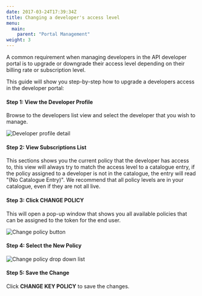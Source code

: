 ```yaml
---
date: 2017-03-24T17:39:34Z
title: Changing a developer's access level
menu:
  main:
    parent: "Portal Management"
weight: 3 
---
```


A common requirement when managing developers in the API developer portal is to upgrade or downgrade their access level depending on their billing rate or subscription level.

This guide will show you step-by-step how to upgrade a developers access in the developer portal:

#### Step 1: View the Developer Profile

Browse to the developers list view and select the developer that you wish to manage.

![Developer profile detail][1]

#### Step 2: View Subscriptions List

This sections shows you the current policy that the developer has access to, this view will always try to match the access level to a catalogue entry, if the policy assigned to a developer is not in the catalogue, the entry will read "(No Catalogue Entry)". We recommend that all policy levels are in your catalogue, even if they are not all live.

#### Step 3: Click CHANGE POLICY

This will open a pop-up window that shows you all available policies that can be assigned to the token for the end user.

![Change policy button][2]

#### Step 4: Select the New Policy

![Change policy drop down list][3]

#### Step 5: Save the Change

Click **CHANGE KEY POLICY** to save the changes.

 [1]: /docs/img/dashboard/portal-management/developer_edit_2.5.png
 [2]: /docs/img/dashboard/portal-management/developer_subs_2.5.png
 [3]: /docs/img/dashboard/portal-management/select_policy_2.5.png
